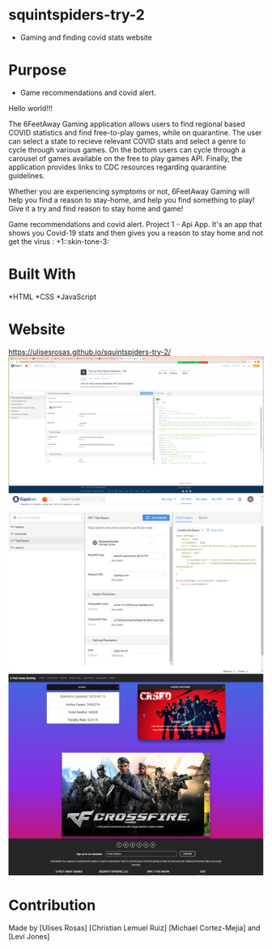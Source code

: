 # squintspiders-try-2
- Gaming and finding covid stats website

# Purpose
- Game recommendations and covid alert.

Hello world!!! 

The 6FeetAway Gaming application allows users to find regional based COVID statistics and find free-to-play games,
while on quarantine. The user can select a state to recieve relevant COVID stats and select a genre to cycle through various games. 
On the bottom users can cycle through a carousel of games available on the free to play games API. Finally, the application provides links to CDC resources regarding quarantine guidelines.

 Whether you are experiencing symptoms or not, 6FeetAway Gaming will help you find a reason to stay-home, and help you find something to play!
 Give it a try and find reason to stay home and game!

Game recommendations and covid alert.
Project 1 - Api App. It's an app that shows you Covid-19 stats and then gives you a reason to stay home and not get the virus  :    +1::skin-tone-3:

# Built With
*HTML *CSS *JavaScript

# Website
https://ulisesrosas.github.io/squintspiders-try-2/
![Api](./assets/images/free-to-play-games-api.png "Title")
![Api](./assets/images/image.png "Title") 
![Website](./assets/images/6FeetGaming.png "Title") 

# Contribution
Made by [Ulises Rosas] [Christian Lemuel Ruiz] [Michael Cortez-Mejia] and [Levi Jones]


